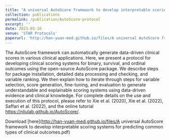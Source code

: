```yaml
---
title: "A universal AutoScore framework to develop interpretable scoring systems for predicting common types of clinical outcomes"
collection: publications
permalink: /publication/AutoScore-protocol
excerpt: ''
date: 2023-05-16
venue: 'STAR Protocols'
paperurl: 'http://han-yuan-med.github.io/files/A universal AutoScore framework to develop interpretable scoring systems for predicting common types of clinical outcomes.pdf'
---
```

The AutoScore framework can automatically generate data-driven clinical scores in various clinical applications. Here, we present a protocol for developing clinical scoring systems for binary, survival, and ordinal outcomes using the open-source AutoScore package. We describe steps for package installation, detailed data processing and checking, and variable ranking. We then explain how to iterate through steps for variable selection, score generation, fine-tuning, and evaluation to generate understandable and explainable scoring systems using data-driven evidence and clinical knowledge. For complete details on the use and execution of this protocol, please refer to Xie et al. (2020), Xie et al. (2022), Saffari et al. (2022), and the online tutorial https://nliulab.github.io/AutoScore/.

Download [here](http://han-yuan-med.github.io/files/A universal AutoScore framework to develop interpretable scoring systems for predicting common types of clinical outcomes.pdf)